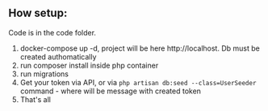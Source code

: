 ## How setup:
Code is in the code folder.
1. docker-compose up -d, project will be here http://localhost. Db must be created authomatically
2. run composer install inside php container
3. run migrations
4. Get your token via API, or via `php artisan db:seed --class=UserSeeder` command - where will be message with created token
5. That's all
